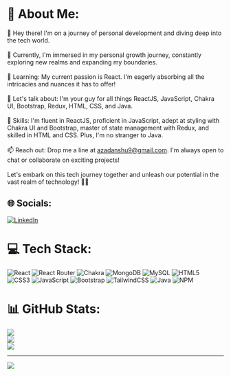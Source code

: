 # 💫 About Me:
👋 Hey there! I'm on a journey of personal development and diving deep into the tech world.<br><br>🔭 Currently, I'm immersed in my personal growth journey, constantly exploring new realms and expanding my boundaries.<br><br>🌱 Learning: My current passion is React. I'm eagerly absorbing all the intricacies and nuances it has to offer!<br><br>💬 Let's talk about: I'm your guy for all things ReactJS, JavaScript, Chakra UI, Bootstrap, Redux, HTML, CSS, and Java.<br><br>🚀 Skills: I'm fluent in ReactJS, proficient in JavaScript, adept at styling with Chakra UI and Bootstrap, master of state management with Redux, and skilled in HTML and CSS. Plus, I'm no stranger to Java.<br><br>📫 Reach out: Drop me a line at azadanshu9@gmail.com. I'm always open to chat or collaborate on exciting projects!<br><br>Let's embark on this tech journey together and unleash our potential in the vast realm of technology! 🚀✨


## 🌐 Socials:
[![LinkedIn](https://img.shields.io/badge/LinkedIn-%230077B5.svg?logo=linkedin&logoColor=white)](https://linkedin.com/in/https://www.linkedin.com/in/md-azad-ansari-b08196218/) 

# 💻 Tech Stack:
![React](https://img.shields.io/badge/react-%2320232a.svg?style=flat&logo=react&logoColor=%2361DAFB) ![React Router](https://img.shields.io/badge/React_Router-CA4245?style=flat&logo=react-router&logoColor=white) ![Chakra](https://img.shields.io/badge/chakra-%234ED1C5.svg?style=flat&logo=chakraui&logoColor=white) ![MongoDB](https://img.shields.io/badge/MongoDB-%234ea94b.svg?style=flat&logo=mongodb&logoColor=white) ![MySQL](https://img.shields.io/badge/mysql-%2300000f.svg?style=flat&logo=mysql&logoColor=white) ![HTML5](https://img.shields.io/badge/html5-%23E34F26.svg?style=flat&logo=html5&logoColor=white) ![CSS3](https://img.shields.io/badge/css3-%231572B6.svg?style=flat&logo=css3&logoColor=white) ![JavaScript](https://img.shields.io/badge/javascript-%23323330.svg?style=flat&logo=javascript&logoColor=%23F7DF1E) ![Bootstrap](https://img.shields.io/badge/bootstrap-%238511FA.svg?style=flat&logo=bootstrap&logoColor=white) ![TailwindCSS](https://img.shields.io/badge/tailwindcss-%2338B2AC.svg?style=flat&logo=tailwind-css&logoColor=white) ![Java](https://img.shields.io/badge/java-%23ED8B00.svg?style=flat&logo=openjdk&logoColor=white) ![NPM](https://img.shields.io/badge/NPM-%23CB3837.svg?style=flat&logo=npm&logoColor=white)

# 📊 GitHub Stats:
![](https://github-readme-stats.vercel.app/api?username=azadanshu&theme=highcontrast&hide_border=false&include_all_commits=false&count_private=false)<br/>
![](https://github-readme-streak-stats.herokuapp.com/?user=azadanshu&theme=highcontrast&hide_border=false)<br/>
![](https://github-readme-stats.vercel.app/api/top-langs/?username=azadanshu&theme=highcontrast&hide_border=false&include_all_commits=false&count_private=false&layout=compact)

---
[![](https://visitcount.itsvg.in/api?id=azadanshu&icon=0&color=0)](https://visitcount.itsvg.in)


